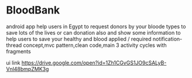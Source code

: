 # BloodBank

android app help users in Egypt to request donors by your bloode types to save lots of the lives or can donation also and  show some information to help users to save your healthy and blood
 applied / required notification-thread concept,mvc pattern,clean code,main 3 activity cycles with fragments

ui link
https://drive.google.com/open?id=1Zh1CGvGS1JO9cSALyB-Vnl48bmpZMK3g

